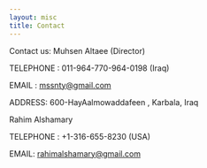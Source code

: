 ```yaml
---
layout: misc
title: Contact
---
```

Contact us: Muhsen Altaee (Director)

TELEPHONE : 011-964-770-964-0198 (Iraq)

EMAIL :  mssnty@gmail.com

ADDRESS: 600-HayAalmowaddafeen , Karbala, Iraq

Rahim Alshamary 

TELEPHONE : +1-316-655-8230 (USA)

EMAIL: rahimalshamary@gmail.com


